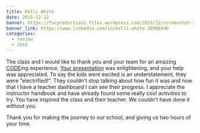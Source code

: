 ```yaml
---
title: Kelli White
date: 2015-12-12
banner: https://fvcproductions.files.wordpress.com/2015/12/screenshot-2015-12-12-15-08-29.png
banner_link: https://www.linkedin.com/in/kelli-white-2898844b
categories:
  - review
  - 2015
---
```


The class and I would like to thank you and your team for an amazing [CODE](//hourofcode.com/us)ing experience. [Your presentation](//fvcproductions.com/2015/12/07/hour-of-code-2015/) was enlightening, and your help was appreciated. To say the kids were excited is an understatement, they were "electrified!". They couldn't stop talking about how fun it was and now that I have a teacher dashboard I can see their progress. I appreciate the instructor handbook and have already found some really cool activities to try. You have inspired the class and their teacher. We couldn't have done it without you.

Thank you for making the journey to our school, and giving us two hours of your time.

